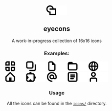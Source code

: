 <p align="center">
<img src="https://raw.githubusercontent.com/IAmRuMaks/eyecons/main/readme_assets/icons_black/eyecons.svg#gh-light-mode-only" width=32 height=32>
<img src="https://raw.githubusercontent.com/IAmRuMaks/eyecons/main/readme_assets/icons_white/eyecons.svg#gh-dark-mode-only" width=32 height=32>
</p>
<h2 align="center">eyecons</h2>
<p align="center">A work-in-progress collection of 16x16 icons</p>

<h3 align="center">Examples:</h3>
<p align="center">
<img src="https://raw.githubusercontent.com/IAmRuMaks/eyecons/main/readme_assets/icons_black/apps.svg#gh-light-mode-only"><img src="https://raw.githubusercontent.com/IAmRuMaks/eyecons/main/readme_assets/icons_white/apps.svg#gh-dark-mode-only"> <img src="https://raw.githubusercontent.com/IAmRuMaks/eyecons/main/readme_assets/icons_black/copy.svg#gh-light-mode-only"><img src="https://raw.githubusercontent.com/IAmRuMaks/eyecons/main/readme_assets/icons_white/copy.svg#gh-dark-mode-only"> <img src="https://raw.githubusercontent.com/IAmRuMaks/eyecons/main/readme_assets/icons_black/file.svg#gh-light-mode-only"><img src="https://raw.githubusercontent.com/IAmRuMaks/eyecons/main/readme_assets/icons_white/file.svg#gh-dark-mode-only"> <img src="https://raw.githubusercontent.com/IAmRuMaks/eyecons/main/readme_assets/icons_black/folder.svg#gh-light-mode-only"><img src="https://raw.githubusercontent.com/IAmRuMaks/eyecons/main/readme_assets/icons_white/folder.svg#gh-dark-mode-only"> <img src="https://raw.githubusercontent.com/IAmRuMaks/eyecons/main/readme_assets/icons_black/globe.svg#gh-light-mode-only"><img src="https://raw.githubusercontent.com/IAmRuMaks/eyecons/main/readme_assets/icons_white/globe.svg#gh-dark-mode-only">
<br/>
<img src="https://raw.githubusercontent.com/IAmRuMaks/eyecons/main/readme_assets/icons_black/home.svg#gh-light-mode-only"><img src="https://raw.githubusercontent.com/IAmRuMaks/eyecons/main/readme_assets/icons_white/home.svg#gh-dark-mode-only"> <img src="https://raw.githubusercontent.com/IAmRuMaks/eyecons/main/readme_assets/icons_black/jigsaw.svg#gh-light-mode-only"><img src="https://raw.githubusercontent.com/IAmRuMaks/eyecons/main/readme_assets/icons_white/jigsaw.svg#gh-dark-mode-only"> <img src="https://raw.githubusercontent.com/IAmRuMaks/eyecons/main/readme_assets/icons_black/symbol_at.svg#gh-light-mode-only"><img src="https://raw.githubusercontent.com/IAmRuMaks/eyecons/main/readme_assets/icons_white/symbol_at.svg#gh-dark-mode-only"> <img src="https://raw.githubusercontent.com/IAmRuMaks/eyecons/main/readme_assets/icons_black/text.svg#gh-light-mode-only"><img src="https://raw.githubusercontent.com/IAmRuMaks/eyecons/main/readme_assets/icons_white/text.svg#gh-dark-mode-only"> <img src="https://raw.githubusercontent.com/IAmRuMaks/eyecons/main/readme_assets/icons_black/user.svg#gh-light-mode-only"><img src="https://raw.githubusercontent.com/IAmRuMaks/eyecons/main/readme_assets/icons_white/user.svg#gh-dark-mode-only">
</p>

<h3 align="center">Usage</h3>
<p align="center">All the icons can be found in the <a href=./icons><code>icons/</code></a> directory.</p>
